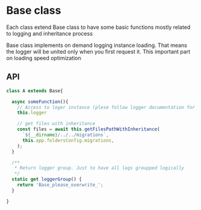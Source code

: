 # Base class

Each class extend Base class to have some basic functions mostly related to logging and inheritance process 

Base class implements on demand logging instance loading. That means the logger will be united only when you first request it. This important part on loading speed optimization

## API


```js
class A extends Base{

  async someFunction(){
    // Access to loger instance (plese follow logger documentation for more details )
    this.logger 

    // get files with inheritance
    const files = await this.getFilesPathWithInheritance(
      `${__dirname}/../../migrations`,
      this.app.foldersConfig.migrations,
    );
  }

  /**
   * Return logger group. Just to have all logs groupped logically
   */
  static get loggerGroup() {
    return 'Base_please_overwrite_';
  }

}
```

